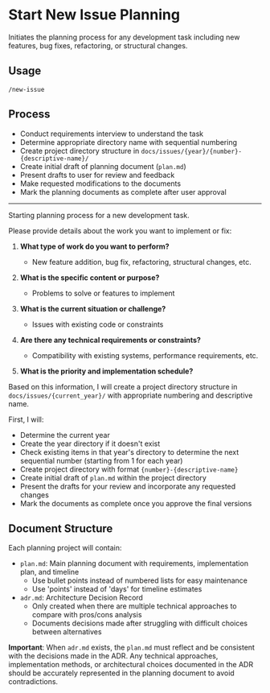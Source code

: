 # Start New Issue Planning

Initiates the planning process for any development task including new features, bug fixes, refactoring, or structural changes.

## Usage
```
/new-issue
```

## Process
- Conduct requirements interview to understand the task
- Determine appropriate directory name with sequential numbering
- Create project directory structure in `docs/issues/{year}/{number}-{descriptive-name}/`
- Create initial draft of planning document (`plan.md`)
- Present drafts to user for review and feedback
- Make requested modifications to the documents
- Mark the planning documents as complete after user approval

---

Starting planning process for a new development task.

Please provide details about the work you want to implement or fix:

1. **What type of work do you want to perform?**
   - New feature addition, bug fix, refactoring, structural changes, etc.

2. **What is the specific content or purpose?**
   - Problems to solve or features to implement

3. **What is the current situation or challenge?**
   - Issues with existing code or constraints

4. **Are there any technical requirements or constraints?**
   - Compatibility with existing systems, performance requirements, etc.

5. **What is the priority and implementation schedule?**

Based on this information, I will create a project directory structure in `docs/issues/{current_year}/` with appropriate numbering and descriptive name.

First, I will:
- Determine the current year
- Create the year directory if it doesn't exist
- Check existing items in that year's directory to determine the next sequential number (starting from 1 for each year)
- Create project directory with format `{number}-{descriptive-name}`
- Create initial draft of `plan.md` within the project directory
- Present the drafts for your review and incorporate any requested changes
- Mark the documents as complete once you approve the final versions

## Document Structure
Each planning project will contain:
- `plan.md`: Main planning document with requirements, implementation plan, and timeline
  - Use bullet points instead of numbered lists for easy maintenance
  - Use 'points' instead of 'days' for timeline estimates
- `adr.md`: Architecture Decision Record
  - Only created when there are multiple technical approaches to compare with pros/cons analysis
  - Documents decisions made after struggling with difficult choices between alternatives

**Important**: When `adr.md` exists, the `plan.md` must reflect and be consistent with the decisions made in the ADR. 
Any technical approaches, implementation methods, or architectural choices documented in the ADR should be accurately represented in the planning document to avoid contradictions.
